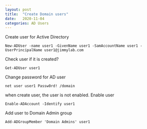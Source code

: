 ```yaml
---
layout: post
title:  "Create Domain users"
date:   2020-11-04
categories: AD Users
---
```


Create user for Active Directory

```New-ADUser -name user1 -GivenName user1 -SamAccountName user1 -UserPrincipalName user1@jimmylab.com```

Check user if it is created?

```Get-ADUser user1```

Change password for AD user

```net user user1 Passw0rd! /domain```

when create user, the user is not enabled. Enable user

```Enable-ADAccount -Identify user1```

Add user to Domain Admin group

```Add-ADGroupMember 'Domain Admins' user1```
